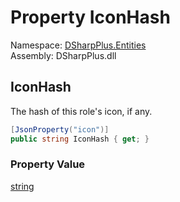 # Property IconHash

Namespace: [DSharpPlus.Entities](DSharpPlus.Entities.md)  
Assembly: DSharpPlus.dll

## <a id="DSharpPlus_Entities_DiscordRole_IconHash"></a>IconHash

The hash of this role's icon, if any.

```csharp
[JsonProperty("icon")]
public string IconHash { get; }
```

### Property Value

[string](https://learn.microsoft.com/dotnet/api/system.string)

